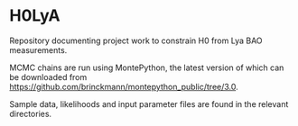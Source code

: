 # H0LyA
Repository documenting project work to constrain H0 from Lya BAO measurements.

MCMC chains are run using MontePython, the latest version of which can be downloaded from https://github.com/brinckmann/montepython_public/tree/3.0. 

Sample data, likelihoods and input parameter files are found in the relevant directories.
